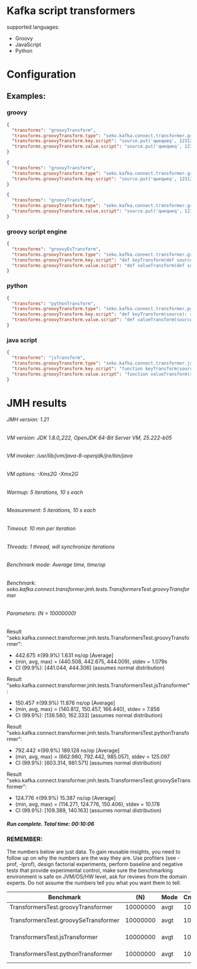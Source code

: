 # Kafka script transformers

supported languages:
* Groovy
* JavaScript
* Python

# Configuration

## Examples:

### groovy
```json
{
  "transforms": "groovyTransform",
  "transforms.groovyTransform.type": "seko.kafka.connect.transformer.groovy.GroovyTransformer",
  "transforms.groovyTransform.key.script": "source.put('qweqweq', 12312312); return source;",
  "transforms.groovyTransform.value.script": "source.put('qweqweq', 12312312); return source;"
}
```

```json
{
  "transforms": "groovyTransform",
  "transforms.groovyTransform.type": "seko.kafka.connect.transformer.groovy.GroovyTransformer",
  "transforms.groovyTransform.key.script": "source.put('qweqweq', 12312312); return source;"
}
```

```json
{
  "transforms": "groovyTransform",
  "transforms.groovyTransform.type": "seko.kafka.connect.transformer.groovy.GroovyTransformer",
  "transforms.groovyTransform.value.script": "source.put('qweqweq', 12312312); return source;"
}
```

### groovy script engine
```json
{
  "transforms": "groovyEsTransform",
  "transforms.groovyTransform.type": "seko.kafka.connect.transformer.groovy.GroovySeTransformer",
  "transforms.groovyTransform.key.script": "def keyTransform(def source) {source.put('qweqweq', 12312312); return source; }",
  "transforms.groovyTransform.value.script": "def valueTransform(def source) {source.put('qweqweq', 12312312); return source; }"
}
```

### python
```json
{
  "transforms": "pythonTransform",
  "transforms.groovyTransform.type": "seko.kafka.connect.transformer.python.PythonTransformer",
  "transforms.groovyTransform.key.script": "def keyTransform(source): source['qweqweq'] = 12312312; return source",
  "transforms.groovyTransform.value.script": "def valueTransform(source): source['qweqweq'] = 12312312; return source"
}
```

### java script
```json
{
  "transforms": "jsTransform",
  "transforms.groovyTransform.type": "seko.kafka.connect.transformer.js.JavaScriptTransformer",
  "transforms.groovyTransform.key.script": "function keyTransform(source){ source.qweqweq = 12312312; return source;}",
  "transforms.groovyTransform.value.script": "function valueTransform(source){ source.qweqweq = 12312312; return source;}"
}
```

# JMH results

###### JMH version: 1.21
###### VM version: JDK 1.8.0_222, OpenJDK 64-Bit Server VM, 25.222-b05
###### VM invoker: /usr/lib/jvm/java-8-openjdk/jre/bin/java
###### VM options: -Xms2G -Xmx2G
###### Warmup: 5 iterations, 10 s each
###### Measurement: 5 iterations, 10 s each
###### Timeout: 10 min per iteration
###### Threads: 1 thread, will synchronize iterations
###### Benchmark mode: Average time, time/op
###### Benchmark: seko.kafka.connect.transformer.jmh.tests.TransformersTest.groovyTransformer
###### Parameters: (N = 10000000)

Result "seko.kafka.connect.transformer.jmh.tests.TransformersTest.groovyTransformer":
  - 442.675 ±(99.9%) 1.631 ns/op [Average]
  - (min, avg, max) = (440.508, 442.675, 444.009), stdev = 1.079s
  - CI (99.9%): [441.044, 444.306] (assumes normal distribution)

Result "seko.kafka.connect.transformer.jmh.tests.TransformersTest.jsTransformer":
  - 150.457 ±(99.9%) 11.876 ns/op [Average]
  - (min, avg, max) = (140.812, 150.457, 166.440), stdev = 7.856
  - CI (99.9%): [138.580, 162.333] (assumes normal distribution)

Result "seko.kafka.connect.transformer.jmh.tests.TransformersTest.pythonTransformer":
  - 792.442 ±(99.9%) 189.128 ns/op [Average]
  - (min, avg, max) = (662.980, 792.442, 985.057), stdev = 125.097
  - CI (99.9%): [603.314, 981.571] (assumes normal distribution)

Result "seko.kafka.connect.transformer.jmh.tests.TransformersTest.groovySeTransformer":
  - 124.776 ±(99.9%) 15.387 ns/op [Average]
  - (min, avg, max) = (114.271, 124.776, 150.406), stdev = 10.178
  - CI (99.9%): [109.389, 140.163] (assumes normal distribution)

##### Run complete. Total time: 00:10:06

### REMEMBER: 
The numbers below are just data. To gain reusable insights, you need to follow up on
why the numbers are the way they are. Use profilers (see -prof, -lprof), design factorial
experiments, perform baseline and negative tests that provide experimental control, make sure
the benchmarking environment is safe on JVM/OS/HW level, ask for reviews from the domain experts.
Do not assume the numbers tell you what you want them to tell.



|Benchmark                           |      (N)  | Mode  | Cnt |       Score |       Error | Units |
| ---------------------------------- | --------- | ----- | --- | ----------- | ----------- | ----- |
|TransformersTest.groovyTransformer  |  10000000 | avgt  | 10  |     442.675 |±     1.631  | ns/op |
|TransformersTest.groovySeTransformer|  10000000 | avgt  | 10  |     124.776 |±    15.387  | ns/op |
|TransformersTest.jsTransformer      |  10000000 | avgt  | 10  |     150.457 |±    11.876  | ns/op |
|TransformersTest.pythonTransformer  |  10000000 | avgt  | 10  |     792.442 |±   189.128  | ns/op |


